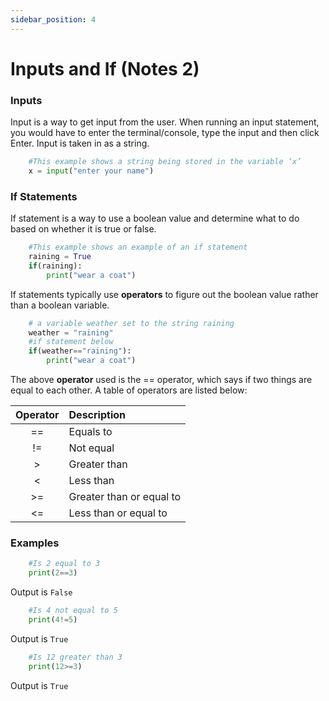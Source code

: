 ```yaml
---
sidebar_position: 4
---
```


# Inputs and If (Notes 2)

### Inputs
Input is a way to get input from the user. When running an input statement, you would have to enter the terminal/console, type the input and then click Enter.
Input is taken in as a string.

``` py
    #This example shows a string being stored in the variable ‘x’ 
    x = input("enter your name") 
```

### If Statements
If statement is a way to use a boolean value and determine what to do based on whether it is true or false.

``` py
    #This example shows an example of an if statement
    raining = True
    if(raining):
        print("wear a coat")
```

If statements typically use **operators** to figure out the boolean value rather than a boolean variable.

``` py
    # a variable weather set to the string raining
    weather = "raining"
    #if statement below
    if(weather=="raining"):
        print("wear a coat")
```

The above **operator** used is the == operator, which says if two things are equal to each other.  A table of operators are listed below:


| Operator    | Description |
| :---------: | :---------- |
| ==   | Equals to      |
| !=   | Not equal         |
| >   | Greater than       |
| <  |  Less than       |
| >=   | Greater than or equal to       |
| <=   | Less than or equal to        |

### Examples

``` py
    #Is 2 equal to 3
    print(2==3)
```
Output is ``` False ```
<br/>

``` py
    #Is 4 not equal to 5
    print(4!=5)
```
Output is ``` True ```
<br/>



``` py
    #Is 12 greater than 3
    print(12>=3)
```
Output is ``` True ```